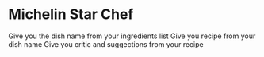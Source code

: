 # Michelin Star Chef
Give you the dish name from your ingredients list
Give you recipe from your dish name
Give you critic and suggections from your recipe
